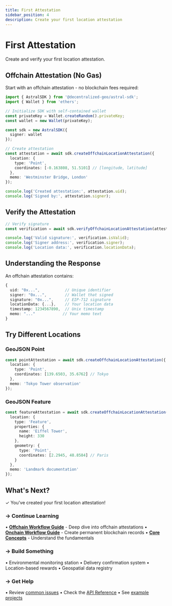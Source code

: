 ```yaml
---
title: First Attestation
sidebar_position: 4
description: Create your first location attestation
---
```


# First Attestation

Create and verify your first location attestation.

## Offchain Attestation (No Gas)

Start with an offchain attestation - no blockchain fees required:

```typescript
import { AstralSDK } from '@decentralized-geo/astral-sdk';
import { Wallet } from 'ethers';

// Initialize SDK with self-contained wallet
const privateKey = Wallet.createRandom().privateKey;
const wallet = new Wallet(privateKey);

const sdk = new AstralSDK({ 
  signer: wallet
});

// Create attestation
const attestation = await sdk.createOffchainLocationAttestation({
  location: {
    type: 'Point',
    coordinates: [-0.163808, 51.5101] // [longitude, latitude]
  },
  memo: 'Westminster Bridge, London'
});

console.log('Created attestation:', attestation.uid);
console.log('Signed by:', attestation.signer);
```

## Verify the Attestation

```typescript
// Verify signature
const verification = await sdk.verifyOffchainLocationAttestation(attestation);

console.log('Valid signature:', verification.isValid);
console.log('Signer address:', verification.signer);
console.log('Location data:', verification.locationData);
```

## Understanding the Response

An offchain attestation contains:

```typescript
{
  uid: "0x...",           // Unique identifier
  signer: "0x...",        // Wallet that signed
  signature: "0x...",     // EIP-712 signature
  locationData: {...},    // Your location data
  timestamp: 1234567890,  // Unix timestamp
  memo: "..."            // Your memo text
}
```

## Try Different Locations

### GeoJSON Point

```typescript
const pointAttestation = await sdk.createOffchainLocationAttestation({
  location: {
    type: 'Point',
    coordinates: [139.6503, 35.6762] // Tokyo
  },
  memo: 'Tokyo Tower observation'
});
```

### GeoJSON Feature

```typescript
const featureAttestation = await sdk.createOffchainLocationAttestation({
  location: {
    type: 'Feature',
    properties: { 
      name: 'Eiffel Tower',
      height: 330 
    },
    geometry: {
      type: 'Point',
      coordinates: [2.2945, 48.8584] // Paris
    }
  },
  memo: 'Landmark documentation'
});
```

## What's Next?

✓ You've created your first location attestation!

### → Continue Learning

• **[Offchain Workflow Guide](/sdk/guides/offchain-workflow)** - Deep dive into offchain attestations
• **[Onchain Workflow Guide](/sdk/guides/onchain-workflow)** - Create permanent blockchain records
• **[Core Concepts](/core-concepts)** - Understand the fundamentals

### → Build Something

• Environmental monitoring station
• Delivery confirmation system
• Location-based rewards
• Geospatial data registry

### → Get Help

• Review [common issues](/sdk/guides/getting-started#troubleshooting)
• Check the [API Reference](/getting-started)
• See [example projects](/examples)